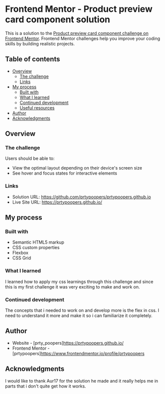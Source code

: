 # Frontend Mentor - Product preview card component solution

This is a solution to the [Product preview card component challenge on Frontend Mentor](https://www.frontendmentor.io/challenges/product-preview-card-component-GO7UmttRfa). Frontend Mentor challenges help you improve your coding skills by building realistic projects.

## Table of contents

- [Overview](#overview)
  - [The challenge](#the-challenge)
  - [Links](#links)
- [My process](#my-process)
  - [Built with](#built-with)
  - [What I learned](#what-i-learned)
  - [Continued development](#continued-development)
  - [Useful resources](#useful-resources)
- [Author](#author)
- [Acknowledgments](#acknowledgments)

## Overview

### The challenge

Users should be able to:

- View the optimal layout depending on their device's screen size
- See hover and focus states for interactive elements

### Links

- Solution URL: https://github.com/prtypoopers/prtypoopers.github.io
- Live Site URL: https://prtypoopers.github.io/

## My process

### Built with

- Semantic HTML5 markup
- CSS custom properties
- Flexbox
- CSS Grid

### What I learned

I learned how to apply my css learnings through this challenge and since this is my first challenge it was very exciting to make and work on.

### Continued development

The concepts that i needed to work on and develop more is the flex in css. I need to understand it more and make it so i can familiarize it completely.

## Author

- Website - [prty_poopers]https://prtypoopers.github.io/
- Frontend Mentor - [prtypoopers]https://www.frontendmentor.io/profile/prtypoopers

## Acknowledgments

I would like to thank Aur17 for the solution he made and it really helps me in parts that i don't quite get how it works.
